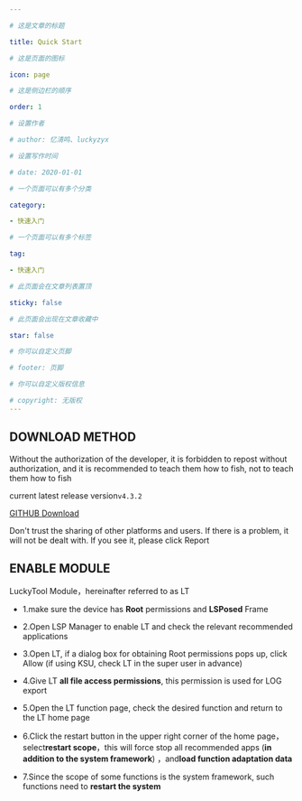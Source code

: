```yaml
---

# 这是文章的标题

title: Quick Start

# 这是页面的图标

icon: page

# 这是侧边栏的顺序

order: 1

# 设置作者

# author: 忆清鸣、luckyzyx

# 设置写作时间

# date: 2020-01-01

# 一个页面可以有多个分类

category:

- 快速入门

# 一个页面可以有多个标签

tag:

- 快速入门

# 此页面会在文章列表置顶

sticky: false

# 此页面会出现在文章收藏中

star: false

# 你可以自定义页脚

# footer: 页脚

# 你可以自定义版权信息

# copyright: 无版权
---
```


## DOWNLOAD METHOD

Without the authorization of the developer, it is forbidden to repost without authorization, and it
is recommended to teach them how to fish, not to teach them how to fish

current latest release version`v4.3.2`

[GITHUB Download](https://github.com/Xposed-Modules-Repo/com.luckyzyx.luckytool/releases/download/7494-4.3.2/LuckyTool_v4.3.2.7494.apk)

Don't trust the sharing of other platforms and users. If there is a problem, it will not be dealt
with. If you see it, please click Report

## ENABLE MODULE

LuckyTool Module，hereinafter referred to as LT

- 1.make sure the device has **Root** permissions and **LSPosed** Frame

- 2.Open LSP Manager to enable LT and check the relevant recommended applications

- 3.Open LT, if a dialog box for obtaining Root permissions pops up, click Allow (if using KSU,
  check LT in the super user in advance)

- 4.Give LT **all file access permissions**, this permission is used for LOG export

- 5.Open the LT function page, check the desired function and return to the LT home page

- 6.Click the restart button in the upper right corner of the home page，select**restart scope**，this
  will force stop all recommended apps (**in addition to the system framework**) ，and**load function
  adaptation data**

- 7.Since the scope of some functions is the system framework, such functions need to **restart the
  system**
